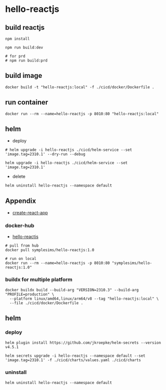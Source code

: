 # hello-reactjs

## build reactjs

```
npm install

npm run build:dev

# for prd
# npm run build:prd
```

## build image

```
docker build -t "hello-reactjs:local" -f ./cicd/docker/Dockerfile .
```

## run container

```
docker run --rm --name=hello-reactjs -p 8010:80 "hello-reactjs:local"
```

## helm 

- deploy
```
# helm upgrade -i hello-reactjs ./cicd/helm-service --set 'image.tag=2310.1' --dry-run --debug

helm upgrade -i hello-reactjs ./cicd/helm-service --set 'image.tag=2310.1'
```

- delete

```
helm uninstall hello-reactjs --namespace default
```


## Appendix

- [create-react-app](./docs/create-react-app.md)

### docker-hub

- [hello-reactjs](https://hub.docker.com/r/symplesims/hello-reactjs)

```
# pull from hub
docker pull symplesims/hello-reactjs:1.0

# run on local
docker run --rm --name=hello-reactjs -p 8010:80 "symplesims/hello-reactjs:1.0"
```

### buildx for multiple platform

```
docker buildx build --build-arg "VERSION=2310.3" --build-arg "PROFILE=production" \
  --platform linux/amd64,linux/arm64/v8 --tag "hello-reactjs:local" \
  --file ./cicd/docker/Dockerfile .
```

## helm

### deploy

```
helm plugin install https://github.com/jkroepke/helm-secrets --version v4.5.1
```

```
helm secrets upgrade -i hello-reactjs --namespace default --set 'image.tag=2310.1' -f ./cicd/charts/values.yaml ./cicd/charts 
```

### uninstall
```
helm uninstall hello-reactjs --namespace default
```

